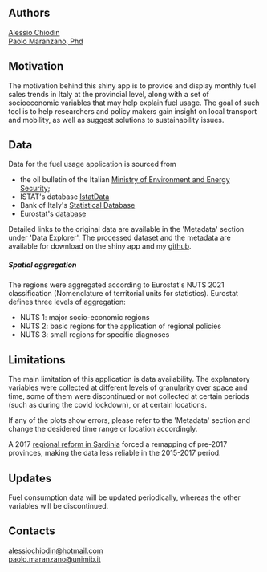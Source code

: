 ## Authors
[Alessio Chiodin](https://www.linkedin.com/in/alessio-chiodin/)\
[Paolo Maranzano, Phd](https://www.paolomaranzano.net/home)

## Motivation
The motivation behind this shiny app is to provide and display monthly fuel sales trends in Italy at the provincial level, along with a set of socioeconomic variables that may help explain fuel usage. The goal of such tool is to help researchers and policy makers gain insight on local transport and mobility, as well as suggest solutions to sustainability issues. 

## Data
Data for the fuel usage application is sourced from 
- the oil bulletin of the Italian [Ministry of Environment and Energy Security](https://dgsaie.mise.gov.it/bollettino_petrolifero.php);
- ISTAT's database [IstatData](https://esploradati.istat.it/databrowser/#/it/dw/categories)
- Bank of Italy's [Statistical Database](https://www.bancaditalia.it/statistiche/basi-dati/bds/index.html?com.dotmarketing.htmlpage.language=1)
- Eurostat's [database](https://ec.europa.eu/eurostat/web/main/data/database)

Detailed links to the original data are available in the 'Metadata' section under 'Data Explorer'. 
The processed dataset and the metadata are available for download on the shiny app and my [github](https://github.com/ale-ch).

##### Spatial aggregation
The regions were aggregated according to Eurostat's NUTS 2021 classification (Nomenclature of territorial units for statistics). Eurostat defines three levels of aggregation:
- NUTS 1: major socio-economic regions
- NUTS 2: basic regions for the application of regional policies
- NUTS 3: small regions for specific diagnoses

## Limitations
The main limitation of this application is data availability. The explanatory variables were collected at different levels of granularity over space and time, some of them were discontinued or not collected at certain periods (such as during the covid lockdown), or at certain locations. 

If any of the plots show errors, please refer to the 'Metadata' section and change the desidered time range or location accordingly. 

A 2017 [regional reform in Sardinia](https://web.archive.org/web/20160509123345/http://www.regione.sardegna.it/j/v/25?s=306981&v=2&c=348&t=1) forced a remapping of pre-2017 provinces, making the data less reliable in the 2015-2017 period. 

## Updates
Fuel consumption data will be updated periodically, whereas the other variables will be discontinued.

## Contacts
[alessiochiodin@hotmail.com](mailto:alessiochiodin@hotmail.com)\
[paolo.maranzano@unimib.it](mailto:paolo.maranzano@unimib.it)
